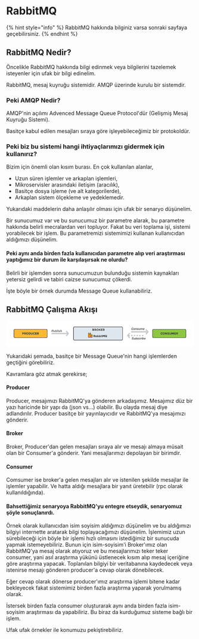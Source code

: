 # RabbitMQ

{% hint style="info" %}
RabbitMQ hakkında bilginiz varsa sonraki sayfaya geçebilirsiniz.
{% endhint %}

## RabbitMQ Nedir?

Öncelikle RabbitMQ hakkında bilgi edinmek veya bilgilerini tazelemek isteyenler için ufak bir bilgi edinelim.

RabbitMQ, mesaj kuyruğu sistemidir. AMQP üzerinde kurulu bir sistemdir.

### Peki AMQP Nedir?

AMQP'nin açılımı Advenced Message Queue Protocol'dür (Gelişmiş Mesaj Kuyruğu Sistemi).

Basitçe kabul edilen mesajları sıraya göre işleyebileceğimiz bir protokoldür.



### Peki biz bu sistemi hangi ihtiyaçlarımızı gidermek için kullanırız?

Bizim için önemli olan kısım burası. En çok kullanılan alanlar,

* Uzun süren işlemler ve arkaplan işlemleri,
* Mikroservisler arasındaki iletişim (aracılık),
* Basitçe dosya işleme (ve alt kategorilerde),
* Arkaplan sistem ölçekleme ve yedeklemedir.

Yukarıdaki maddelerin daha anlaşılır olması için ufak bir senaryo düşünelim.

Bir sunucumuz var ve bu sunucumuz bir parametre alarak, bu parametre hakkında belirli mecralardan veri topluyor. Fakat bu veri toplama işi, sistemi yorabilecek bir işlem. Bu parametremizi  sistemimizi kullanan kullanıcıdan aldığımızı düşünelim.&#x20;

#### Peki aynı anda birden fazla kullanıcıdan parametre alıp veri araştırması yaptığımız bir durum ile karşılaşırsak ne olurdu?

Belirli bir işlemden sonra sunucumuzun bulunduğu sistemin kaynakları yetersiz gelirdi ve tabiri caizse sunucumuz çökerdi.

İşte böyle bir örnek durumda Message Queue kullanabiliriz.

## RabbitMQ Çalışma Akışı

![](../../.gitbook/assets/workflow-rabbitmq.png)

Yukarıdaki şemada, basitçe bir Message Queue'nin hangi işlemlerden geçtiğini görebiliriz.

Kavramlara göz atmak gerekirse;

#### Producer

Producer, mesajımızı RabbitMQ'ya gönderen arkadaşımız. Mesajımız düz bir yazı haricinde bir yapı da (json vs...) olabilir. Bu olayda mesaj diye adlandırılır. Producer basitçe bir yayınlayıcıdır ve RabbitMQ'ya mesajımızı gönderir.

#### Broker

Broker, Producer'dan gelen mesajları sıraya alır ve mesajı almaya müsait olan bir Consumer'a gönderir. Yani mesajlarımızı depolayan bir birimdir.

#### Consumer

Comsumer ise broker'a gelen mesajları alır ve istenilen şekilde mesajlar ile işlemler yapabilir. Ve hatta aldığı mesajlara bir yanıt üretebilir (rpc olarak kullanıldığında).



#### Bahsettiğimiz senaryoya RabbitMQ'yu entegre etseydik, senaryomuz şöyle sonuçlanırdı.

Örnek olarak kullanıcıdan isim soyisim aldığımızı düşünelim ve bu aldığımızı bilgiyi internette aratarak bilgi toplayacağımızı düşünelim. İşlemimiz uzun sürebileceği için böyle bir işlemi hızlı olmasını istediğimiz bir sunucuda yapmak istemeyebiliriz. Bunun için isim-soyisim'i Broker'ımız olan RabbitMQ'ya mesaj olarak atıyoruz ve bu mesajlarımızı teker teker consumer, yani asıl araştırma yükünü üstlenecek kısım alıp mesaj içeriğine göre araştırma yapacak. Toplanılan bilgiyi bir veritabanına kaydedecek veya istenirse mesajı gönderen producer'a cevap olarak dönebilecek.

Eğer cevap olarak dönerse producer'ımız araştırma işlemi bitene kadar bekleyecek fakat sistemimiz birden fazla araştırma yaparak yorulmamış olarak.

İstersek birden fazla consumer oluşturarak aynı anda birden fazla isim-soyisim araştırması da yapabiliriz. Bu biraz da kurduğumuz sisteme bağlı bir işlem.

Ufak ufak örnekler ile konumuzu pekiştirebiliriz.
